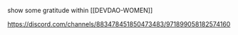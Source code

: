 show some gratitude within [[DEVDAO-WOMEN]]

https://discord.com/channels/883478451850473483/971899058182574160
